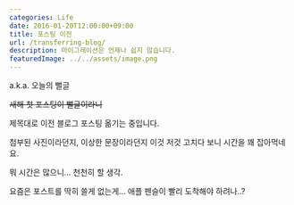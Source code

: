 ```yaml
---
categories: Life
date: 2016-01-20T12:00:00+09:00
title: 포스팅 이전
url: /transferring-blog/
description: 마이그레이션은 언제나 쉽지 않습니다.
featuredImage: ../../assets/image.png
---
```


a.k.a. 오늘의 뻘글

~~새해 첫 포스팅이 뻘글이라니~~

제목대로 이전 블로그 포스팅 옮기는 중입니다.

첨부된 사진이라던지, 이상한 문장이라던지 이것 저것 고치다 보니 시간을 꽤 잡아먹네요.

뭐 시간은 많으니... 천천히 할 생각.

요즘은 포스트를 딱히 쓸게 없는게... 애플 펜슬이 빨리 도착해야 하려나..?
